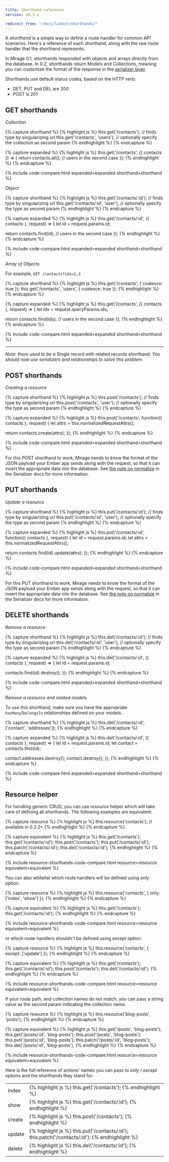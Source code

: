 ```yaml
---
title: Shorthand reference
version: v0.3.x

redirect_from: "/docs/latest/shorthands/"
---
```


A *shorthand* is a simple way to define a route handler for common API scenarios. Here's a reference of each shorthand, along with the raw route handler that the shorthand represents.

In Mirage 0.1, shorthands responded with objects and arrays directly from the database. In 0.2, shorthands return Models and Collections, meaning you can customize the format of the response in the [serializer layer](../serializers).

Shorthands use default status codes, based on the HTTP verb:

  - GET, PUT and DEL are 200
  - POST is 201

## GET shorthands

*Collection*

{% capture shorthand %}
{% highlight js %}
this.get('/contacts');          // finds type by singularizing url
this.get('/contacts', 'users'); // optionally specify the collection as second param
{% endhighlight %}
{% endcapture %}

{% capture expanded %}
{% highlight js %}
this.get('/contacts', ({ contacts }) => {
  return contacts.all(); // users in the second case
});
{% endhighlight %}
{% endcapture %}

{% include code-compare.html expanded=expanded shorthand=shorthand %}

*Object*

{% capture shorthand %}
{% highlight js %}
this.get('/contacts/:id');         // finds type by singularizing url
this.get('/contacts/:id', 'user'); // optionally specify the type as second param
{% endhighlight %}
{% endcapture %}

{% capture expanded %}
{% highlight js %}
this.get('/contacts/:id', ({ contacts }, request) => {
  let id = request.params.id;

  return contacts.find(id); // users in the second case
});
{% endhighlight %}
{% endcapture %}

{% include code-compare.html expanded=expanded shorthand=shorthand %}

*Array of Objects*

For example, `GET /contacts?ids=1,3`

{% capture shorthand %}
{% highlight js %}
this.get('/contacts', { coalesce: true });
this.get('/contacts', 'users', { coalesce: true });
{% endhighlight %}
{% endcapture %}

{% capture expanded %}
{% highlight js %}
this.get('/contacts', ({ contacts }, request) => {
  let ids = request.queryParams.ids;

  return contacts.find(ids); // users in the second case
});
{% endhighlight %}
{% endcapture %}

{% include code-compare.html expanded=expanded shorthand=shorthand %}

---

*Note: there used to be a* Single record with related records *shorthand. You should now use serializers and relationships to solve this problem.*

## POST shorthands

*Creating a resource*

{% capture shorthand %}
{% highlight js %}
this.post('/contacts');          // finds type by singularizing url
this.post('/contacts', 'user');  // optionally specify the type as second param
{% endhighlight %}
{% endcapture %}

{% capture expanded %}
{% highlight js %}
this.post('/contacts', function({ contacts }, request) {
  let attrs = this.normalizedRequestAttrs();

  return contacts.create(attrs);
});
{% endhighlight %}
{% endcapture %}

{% include code-compare.html expanded=expanded shorthand=shorthand %}

For this POST shorthand to work, Mirage needs to know the format of the JSON payload your Ember app sends along with the request, so that it can insert the appropriate data into the database. See [the note on normalize](../serializers/#normalizejson) in the Serializer docs for more information.

## PUT shorthands

*Update a resource*

{% capture shorthand %}
{% highlight js %}
this.put('/contacts/:id');          // finds type by singularizing url
this.put('/contacts/:id', 'user');  // optionally specify the type as second param
{% endhighlight %}
{% endcapture %}

{% capture expanded %}
{% highlight js %}
this.put('/contacts/:id', function({ contacts }, request) {
  let id = request.params.id;
  let attrs = this.normalizedRequestAttrs();

  return contacts.find(id).update(attrs);
});
{% endhighlight %}
{% endcapture %}

{% include code-compare.html expanded=expanded shorthand=shorthand %}

For this PUT shorthand to work, Mirage needs to know the format of the JSON payload your Ember app sends along with the request, so that it can insert the appropriate data into the database. See [the note on normalize](../serializers/#normalizejson) in the Serializer docs for more information.

## DELETE shorthands

*Remove a resource*

{% capture shorthand %}
{% highlight js %}
this.del('/contacts/:id');          // finds type by singularizing url
this.del('/contacts/:id', 'user');  // optionally specify the type as second param
{% endhighlight %}
{% endcapture %}

{% capture expanded %}
{% highlight js %}
this.del('/contacts/:id', ({ contacts }, request) => {
  let id = request.params.id;

  contacts.find(id).destroy();
});
{% endhighlight %}
{% endcapture %}

{% include code-compare.html expanded=expanded shorthand=shorthand %}

*Remove a resource and related models*

To use this shorthand, make sure you have the appropriate `hasMany`/`belongsTo` relationships defined on your models.

{% capture shorthand %}
{% highlight js %}
this.del('/contacts/:id', ['contact', 'addresses']);
{% endhighlight %}
{% endcapture %}

{% capture expanded %}
{% highlight js %}
this.del('/contacts/:id', ({ contacts }, request) => {
  let id = request.params.id;
  let contact = contacts.find(id);

  contact.addresses.destroy();
  contact.destroy();
});
{% endhighlight %}
{% endcapture %}

{% include code-compare.html expanded=expanded shorthand=shorthand %}

## Resource helper

For handling generic CRUD, you can use *resource* helper which will take care of defining all shorthands. The following examples are equivalent:

{% capture resource %}
{% highlight js %}
this.resource('contacts'); // available in 0.2.2+
{% endhighlight %}
{% endcapture %}

{% capture equivalent %}
{% highlight js %}
this.get('/contacts');
this.get('/contacts/:id');
this.post('/contacts');
this.put('/contacts/:id');
this.patch('/contacts/:id');
this.del('/contacts/:id');
{% endhighlight %}
{% endcapture %}

{% include resource-shorthands-code-compare.html resource=resource equivalent=equivalent %}

You can also whitelist which route handlers will be defined using *only* option:

{% capture resource %}
{% highlight js %}
this.resource('contacts', { only: ['index', 'show'] });
{% endhighlight %}
{% endcapture %}

{% capture equivalent %}
{% highlight js %}
this.get('/contacts');
this.get('/contacts/:id');
{% endhighlight %}
{% endcapture %}

{% include resource-shorthands-code-compare.html resource=resource equivalent=equivalent %}

or which route handlers shouldn't be defined using *except* option:

{% capture resource %}
{% highlight js %}
this.resource('contacts', { except: ['update'] });
{% endhighlight %}
{% endcapture %}

{% capture equivalent %}
{% highlight js %}
this.get('/contacts');
this.get('/contacts/:id');
this.post('/contacts');
this.del('/contacts/:id');
{% endhighlight %}
{% endcapture %}

{% include resource-shorthands-code-compare.html resource=resource equivalent=equivalent %}

If your route path, and collection names do not match, you can pass a
string value as the second param indicating the collection name.

{% capture resource %}
{% highlight js %}
this.resource('blog-posts', 'posts');
{% endhighlight %}
{% endcapture %}

{% capture equivalent %}
{% highlight js %}
this.get('/posts', 'blog-posts');
this.get('/posts/:id', 'blog-posts');
this.post('/posts', 'blog-posts');
this.put('/posts/:id', 'blog-posts');
this.patch('/posts/:id', 'blog-posts');
this.del('/posts/:id', 'blog-posts');
{% endhighlight %}
{% endcapture %}

{% include resource-shorthands-code-compare.html resource=resource equivalent=equivalent %}

Here is the full reference of actions' names you can pass to *only* / *except* options and the shorthands they stand for:

<div class='Table__wrapper'>
  <table>
    <tbody>
      <tr>
        <td class='Table__label'>index</td>
        <td class='Table__code'>
{% highlight js %}
  this.get('/contacts');
{% endhighlight %}
        </td>
      </tr>
      <tr>
        <td class='Table__label'>show</td>
        <td class='Table__code'>
{% highlight js %}
  this.get('/contacts/:id');
{% endhighlight %}
        </td>
      </tr>
      <tr>
        <td class='Table__label'>create</td>
        <td class='Table__code'>
{% highlight js %}
  this.post('/contacts');
{% endhighlight %}
        </td>
      </tr>
      <tr>
        <td class='Table__label'>update</td>
        <td class='Table__code'>
{% highlight js %}
  this.put('/contacts/:id');
  this.patch('/contacts/:id');
{% endhighlight %}
        </td>
      </tr>
      <tr>
        <td class='Table__label'>delete</td>
        <td class='Table__code'>
{% highlight js %}
  this.del('/contacts/:id');
{% endhighlight %}
        </td>
      </tr>
    </tbody>
  </table>
</div>
